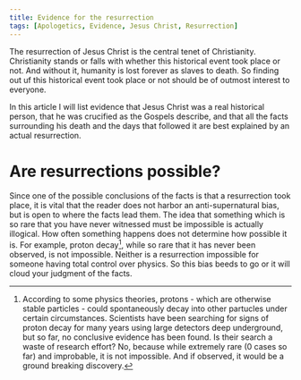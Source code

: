 ```yaml
---
title: Evidence for the resurrection
tags: [Apologetics, Evidence, Jesus Christ, Resurrection]
---
```

The resurrection of Jesus Christ is the central tenet of Christianity. Christianity stands or falls with whether this historical event took place or not. And without it, humanity is lost forever as slaves to death. So finding out uf this historical event took place or not should be of outmost interest to everyone.

In this article I will list evidence that Jesus Christ was a real historical person, that he was crucified as the Gospels describe, and that all the facts surrounding his death and the days that followed it are best explained by an actual resurrection.

# Are resurrections possible?

Since one of the possible conclusions of the facts is that a resurrection took place, it is vital that the reader does not harbor an anti-supernatural bias, but is open to where the facts lead them. The idea that something which is so rare that you have never witnessed must be impossible is actually illogical. How often something happens does not determine how possible it is. For example, proton decay[^proton], while so rare that it has never been observed, is not impossible. Neither is a resurrection impossible for someone having total control over physics. So this bias beeds to go or it will cloud your judgment of the facts.

[^proton]: According to some physics theories, protons - which are otherwise stable particles - could spontaneously decay into other partucles under certain circumstances. Scientists have been searching for signs of proton decay for many years using large detectors deep underground, but so far, no conclusive evidence has been found. Is their search a waste of research effort? No, because while extremely rare (0 cases so far) and improbable, it is not impossible. And if observed, it would be a ground breaking discovery.